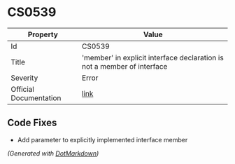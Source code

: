 # CS0539

| Property               | Value                                                                   |
| ---------------------- | ----------------------------------------------------------------------- |
| Id                     | CS0539                                                                  |
| Title                  | 'member' in explicit interface declaration is not a member of interface |
| Severity               | Error                                                                   |
| Official Documentation | [link](http://docs.microsoft.com/en-us/dotnet/csharp/misc/cs0539)       |

## Code Fixes

* Add parameter to explicitly implemented interface member

*\(Generated with [DotMarkdown](http://github.com/JosefPihrt/DotMarkdown)\)*